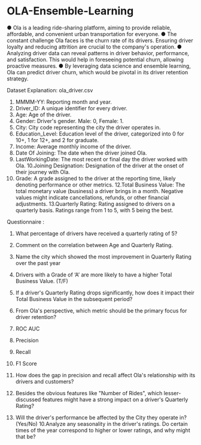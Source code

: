 # OLA-Ensemble-Learning

● Ola is a leading ride-sharing platform, aiming to provide reliable, affordable, and
convenient urban transportation for everyone.
● The constant challenge Ola faces is the churn rate of its drivers. Ensuring driver
loyalty and reducing attrition are crucial to the company's operation.
● Analyzing driver data can reveal patterns in driver behavior, performance, and
satisfaction. This would help in foreseeing potential churn, allowing proactive
measures.
● By leveraging data science and ensemble learning, Ola can predict driver churn,
which would be pivotal in its driver retention strategy.

Dataset Explanation: ola_driver.csv
1. MMMM-YY: Reporting month and year.
2. Driver_ID: A unique identifier for every driver.
3. Age: Age of the driver.
4. Gender: Driver's gender. Male: 0, Female: 1.
5. City: City code representing the city the driver operates in.
6. Education_Level: Education level of the driver, categorized into 0 for 10+, 1 for
12+, and 2 for graduate.
7. Income: Average monthly income of the driver.
8. Date Of Joining: The date when the driver joined Ola.
9. LastWorkingDate: The most recent or final day the driver worked with Ola.
10.Joining Designation: Designation of the driver at the onset of their journey with
Ola.
11. Grade: A grade assigned to the driver at the reporting time, likely denoting
performance or other metrics.
12.Total Business Value: The total monetary value (business) a driver brings in a
month. Negative values might indicate cancellations, refunds, or other financial
adjustments.
13.Quarterly Rating: Rating assigned to drivers on a quarterly basis. Ratings range
from 1 to 5, with 5 being the best.

Questionnaire :
1. What percentage of drivers have received a quarterly rating of 5?
2. Comment on the correlation between Age and Quarterly Rating.
3. Name the city which showed the most improvement in Quarterly Rating over
the past year
4. Drivers with a Grade of ‘A’ are more likely to have a higher Total Business Value.
(T/F)
5. If a driver's Quarterly Rating drops significantly, how does it impact their Total
Business Value in the subsequent period?
6. From Ola's perspective, which metric should be the primary focus for driver
retention?
1. ROC AUC
2. Precision
3. Recall
4. F1 Score

7. How does the gap in precision and recall affect Ola's relationship with its
drivers and customers?
8. Besides the obvious features like "Number of Rides", which lesser-discussed
features might have a strong impact on a driver's Quarterly Rating?
9. Will the driver's performance be affected by the City they operate in? (Yes/No)
10.Analyze any seasonality in the driver's ratings. Do certain times of the year
correspond to higher or lower ratings, and why might that be?
